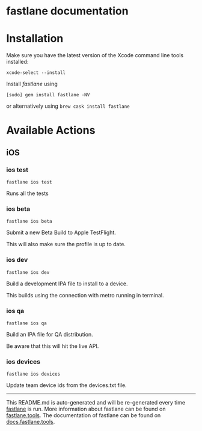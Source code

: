 fastlane documentation
================
# Installation

Make sure you have the latest version of the Xcode command line tools installed:

```
xcode-select --install
```

Install _fastlane_ using
```
[sudo] gem install fastlane -NV
```
or alternatively using `brew cask install fastlane`

# Available Actions
## iOS
### ios test
```
fastlane ios test
```
Runs all the tests
### ios beta
```
fastlane ios beta
```
Submit a new Beta Build to Apple TestFlight.

This will also make sure the profile is up to date.
### ios dev
```
fastlane ios dev
```
Build a development IPA file to install to a device.

This builds using the connection with metro running in terminal.
### ios qa
```
fastlane ios qa
```
Build an IPA file for QA distribution.

Be aware that this will hit the live API.
### ios devices
```
fastlane ios devices
```
Update team device ids from the devices.txt file.

----

This README.md is auto-generated and will be re-generated every time [fastlane](https://fastlane.tools) is run.
More information about fastlane can be found on [fastlane.tools](https://fastlane.tools).
The documentation of fastlane can be found on [docs.fastlane.tools](https://docs.fastlane.tools).
